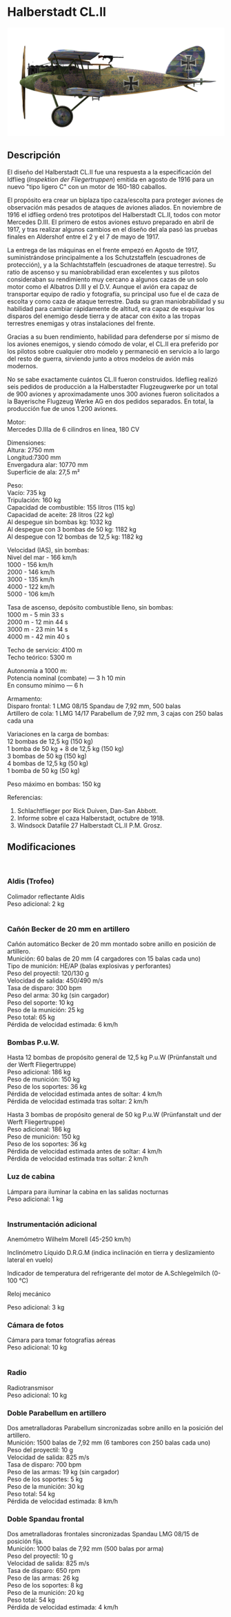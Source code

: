 # Halberstadt CL.II  
  
![halberstadtcl2](../images/halberstadtcl2.png)  
  
## Descripción  
  
El diseño del Halberstadt CL.II fue una respuesta a la especificación del Idflieg (<i>Inspektion der Fliegertruppen</i>) emitida en agosto de 1916 para un nuevo "tipo ligero C" con un motor de 160-180 caballos.  
  
El propósito era crear un biplaza tipo caza/escolta para proteger aviones de observación más pesados de ataques de aviones aliados. En noviembre de 1916 el idflieg ordenó tres prototipos del Halberstadt CL.II, todos con motor Mercedes D.III. El primero de estos aviones estuvo preparado en abril de 1917, y tras realizar algunos cambios en el diseño del ala pasó las pruebas finales en Aldershof entre el 2 y el 7 de mayo de 1917.  
  
La entrega de las máquinas en el frente empezó en Agosto de 1917, suministrándose principalmente a los Schutzstaffeln (escuadrones de protección), y a la Schlachtstaffeln (escuadrones de ataque terrestre). Su ratio de ascenso y su maniobrabilidad eran excelentes y sus pilotos consideraban su rendimiento muy cercano a algunos cazas de un solo motor como el Albatros D.III y el D.V. Aunque el avión era capaz de transportar equipo de radio y fotografía, su principal uso fue el de caza de escolta y como caza de ataque terrestre. Dada su gran maniobrabilidad y su habilidad para cambiar rápidamente de altitud, era capaz de esquivar los disparos del enemigo desde tierra y de atacar con éxito a las tropas terrestres enemigas y otras instalaciones del frente.  
  
Gracias a su buen rendimiento, habilidad para defenderse por sí mismo de los aviones enemigos, y siendo cómodo de volar, el CL.II era preferido por los pilotos sobre cualquier otro modelo y permaneció en servicio a lo largo del resto de guerra, sirviendo junto a otros modelos de avión más modernos.  
  
No se sabe exactamente cuántos CL.II fueron construidos. Ideflieg realizó seis pedidos de producción a la Halberstadter Flugzeugwerke por un total de 900 aviones y aproximadamente unos 300 aviones fueron solicitados a la Bayerische Flugzeug Werke AG en dos pedidos separados. En total, la producción fue de unos 1.200 aviones.  
  
  
Motor:  
Mercedes D.IIIa de 6 cilindros en línea, 180 CV  
  
Dimensiones:  
Altura: 2750 mm  
Longitud:7300 mm  
Envergadura alar: 10770 mm  
Superficie de ala: 27,5 m²  
  
Peso:  
Vacío: 735 kg  
Tripulación: 160 kg  
Capacidad de combustible: 155 litros (115 kg)  
Capacidad de aceite: 28 litros (22 kg)  
Al despegue sin bombas kg: 1032 kg  
Al despegue con 3 bombas de 50 kg: 1182 kg  
Al despegue con 12 bombas de 12,5 kg: 1182 kg  
  
Velocidad (IAS), sin bombas:  
Nivel del mar - 166 km/h  
1000 - 156 km/h  
2000 - 146 km/h  
3000 - 135 km/h  
4000 - 122 km/h  
5000 - 106 km/h  
  
Tasa de ascenso, depósito combustible lleno, sin bombas:  
1000 m -  5 min 33 s  
2000 m - 12 min 44 s  
3000 m - 23 min 14 s  
4000 m - 42 min 40 s  
  
Techo de servicio: 4100 m  
Techo teórico: 5300 m  
  
Autonomía a 1000 m:  
Potencia nominal (combate) — 3 h 10 min  
En consumo mínimo — 6 h  
  
Armamento:  
Disparo frontal: 1 LMG 08/15 Spandau de 7,92 mm, 500 balas  
Artillero de cola: 1 LMG 14/17 Parabellum de 7,92 mm, 3 cajas con 250 balas cada una  
  
Variaciones en la carga de bombas:  
12 bombas de 12,5 kg (150 kg)  
1 bomba de 50 kg + 8 de 12,5 kg (150 kg)  
3 bombas de 50 kg (150 kg)  
4 bombas de 12,5 kg (50 kg)  
1 bomba de 50 kg (50 kg)  
  
Peso máximo en bombas: 150 kg  
  
Referencias:  
1) Schlachtflieger por Rick Duiven, Dan-San Abbott.  
2) Informe sobre el caza Halberstadt, octubre de 1918.  
3) Windsock Datafile 27 Halberstadt CL.II P.M. Grosz.  
  
## Modificaciones  
  ﻿
  
### Aldis (Trofeo)  
  
Colimador reflectante Aldis  
Peso adicional: 2 kg  
  ﻿
  
### Cañón Becker de 20 mm en artillero  
  
Cañón automático Becker de 20 mm montado sobre anillo en posición de artillero.  
Munición: 60 balas de 20 mm (4 cargadores con 15 balas cada uno)  
Tipo de munición: HE/AP (balas explosivas y perforantes)  
Peso del proyectil: 120/130 g  
Velocidad de salida: 450/490 m/s  
Tasa de disparo: 300 bpm  
Peso del arma: 30 kg (sin cargador)  
Peso del soporte: 10 kg  
Peso de la munición: 25 kg  
Peso total: 65 kg  
Pérdida de velocidad estimada: 6 km/h  ﻿
  
### Bombas P.u.W.  
  
Hasta 12 bombas de propósito general de 12,5 kg P.u.W (Prünfanstalt und der Werft Fliegertruppe)  
Peso adicional: 186 kg  
Peso de munición: 150 kg  
Peso de los soportes: 36 kg  
Pérdida de velocidad estimada antes de soltar: 4 km/h  
Pérdida de velocidad estimada tras soltar: 2 km/h  
  
Hasta 3 bombas de propósito general de 50 kg P.u.W (Prünfanstalt und der Werft Fliegertruppe)  
Peso adicional: 186 kg  
Peso de munición: 150 kg  
Peso de los soportes: 36 kg  
Pérdida de velocidad estimada antes de soltar: 4 km/h  
Pérdida de velocidad estimada tras soltar: 2 km/h  ﻿
  
### Luz de cabina  
  
Lámpara para iluminar la cabina en las salidas nocturnas  
Peso adicional: 1 kg  
  ﻿
  
### Instrumentación adicional  
  
Anemómetro Wilhelm Morell (45-250 km/h)  
  
Inclinómetro Líquido D.R.G.M (indica inclinación en tierra y deslizamiento lateral en vuelo)  
  
Indicador de temperatura del refrigerante del motor de A.Schlegelmilch (0-100 °C)  
  
Reloj mecánico  
  
Peso adicional: 3 kg  ﻿
  
### Cámara de fotos  
  
Cámara para tomar fotografías aéreas  
Peso adicional: 10 kg  
  ﻿
  
### Radio  
  
Radiotransmisor  
Peso adicional: 10 kg  ﻿
  
### Doble Parabellum en artillero  
  
Dos ametralladoras Parabellum sincronizadas sobre anillo en la posición del artillero.  
Munición: 1500 balas de 7,92 mm (6 tambores con 250 balas cada uno)  
Peso del proyectil: 10 g  
Velocidad de salida: 825 m/s  
Tasa de disparo: 700 bpm  
Peso de las armas: 19 kg (sin cargador)  
Peso de los soportes: 5 kg  
Peso de la munición: 30 kg  
Peso total: 54 kg  
Pérdida de velocidad estimada: 8 km/h  ﻿
  
### Doble Spandau frontal  
  
Dos ametralladoras frontales sincronizadas Spandau LMG 08/15 de posición fija.  
Munición: 1000 balas de 7,92 mm (500 balas por arma)  
Peso del proyectil: 10 g  
Velocidad de salida: 825 m/s  
Tasa de disparo: 650 rpm  
Peso de las armas: 26 kg  
Peso de los soportes: 8 kg  
Peso de la munición: 20 kg  
Peso total: 54 kg  
Pérdida de velocidad estimada: 4 km/h  